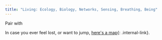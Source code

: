 ```yaml
---
title: "Living: Ecology, Biology, Networks, Sensing, Breathing, Being"
---
```


Pair with 

In case you ever feel lost, or want to jump, [here's a map](/rda/cccf-map){: .internal-link}.
